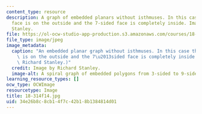 ```yaml
---
content_type: resource
description: A graph of embedded planars without isthmuses. In this case the 9-sided
  face is on the outside and the 7-sided face is completely inside. Image by Richard
  Stanley.
file: https://ol-ocw-studio-app-production.s3.amazonaws.com/courses/18-314-combinatorial-analysis-fall-2014/34e26b8c8cb14f7c42b18b1384814d01_18-314f14.jpg
file_type: image/jpeg
image_metadata:
  caption: "An embedded planar graph without isthmuses. In this case the 9-sided face\
    \ is on the outside and the 7\u2013sided face is completely inside. (Image by\
    \ Richard Stanley.)"
  credit: Image by Richard Stanley.
  image-alt: A spiral graph of embedded polygons from 3-sided to 9-sided.
learning_resource_types: []
ocw_type: OCWImage
resourcetype: Image
title: 18-314f14.jpg
uid: 34e26b8c-8cb1-4f7c-42b1-8b1384814d01
---
```

